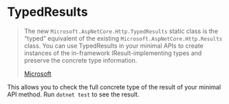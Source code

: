 # TypedResults

> The new `Microsoft.AspNetCore.Http.TypedResults` static class is the “typed” equivalent of the existing `Microsoft.AspNetCore.Http.Results` class. You can use TypedResults in your minimal APIs to create instances of the in-framework IResult-implementing types and preserve the concrete type information.
>
> [Microsoft](https://devblogs.microsoft.com/dotnet/asp-net-core-updates-in-dotnet-7-preview-4/)

This allows you to check the full concrete type of the result of your minimal API method. Run `dotnet test` to see the result.

